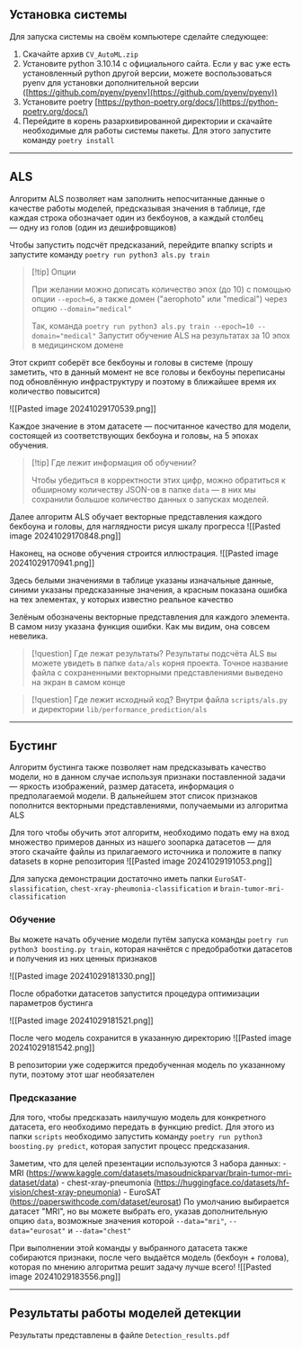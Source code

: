 ## Установка системы
Для запуска системы на своём компьютере сделайте следующее:
1) Скачайте архив `CV_AutoML.zip`
2) Установите python 3.10.14 с официального сайта. Если у вас уже есть установленный python другой версии, можете воспользоваться pyenv для установки дополнительной версии 
   ([https://github.com/pyenv/pyenv](https://github.com/pyenv/pyenv))
4) Установите poetry [https://python-poetry.org/docs/](https://python-poetry.org/docs/)
5) Перейдите в корень разархивированной директории и скачайте необходимые для работы системы пакеты. Для этого запустите команду `poetry install`

- - -
## ALS
Алгоритм ALS позволяет нам заполнить непосчитанные данные о качестве работы моделей, предсказывая значения в таблице, где каждая строка обозначает один из бекбоунов, а каждый столбец — одну из голов (один из дешифровщиков)

Чтобы запустить подсчёт предсказаний, перейдите впапку scripts и запустите команду
`poetry run python3 als.py train`

> [!tip] Опции
> 
> При желании можно дописать количество эпох (до 10) с помощью опции `--epoch=6`, а также домен ("aerophoto" или "medical") через опцию `--domain="medical"`
> 
> Так, команда
> `poetry run python3 als.py train --epoch=10 --domain="medical"`
> Запустит обучение ALS на результатах за 10 эпох в медицинском домене

Этот скрипт соберёт все бекбоуны и головы в системе (прошу заметить, что в данный момент не все головы и бекбоуны переписаны под обновлённую инфраструктуру и поэтому в ближайшее время их количество повысится)

![[Pasted image 20241029170539.png]]

Каждое значение в этом датасете — посчитанное качество для модели, состоящей из соответствующих бекбоуна и головы, на 5 эпохах обучения. 
> [!tip] Где лежит информация об обучении?
> 
> Чтобы убедиться в корректности этих цифр, можно обратиться к обширному количеству JSON-ов в папке `data` — в них мы сохранили большое количество данных о запусках моделей.

Далее алгоритм ALS обучает векторные представления каждого бекбоуна и головы, для наглядности рисуя шкалу прогресса
![[Pasted image 20241029170848.png]]

Наконец, на основе обучения строится иллюстрация.
![[Pasted image 20241029170941.png]]

Здесь белыми значениями в таблице указаны изначальные данные, синими указаны предсказанные значения, а красным показана ошибка на тех элементах, у которых известно реальное качество

Зелёным обозначены векторные представления для каждого элемента. В самом низу указана функция ошибки. Как мы видим, она совсем невелика.

> [!question] Где лежат результаты?
> Результаты подсчёта ALS вы можете увидеть в папке `data/als` корня проекта. Точное название файла с сохраненными векторными представлениями выведено на экран в самом конце

> [!question] Где лежит исходный код?
> Внутри файла `scripts/als.py` и директории `lib/performance_prediction/als`

- - -
## Бустинг

Алгоритм бустинга также позволяет нам предсказывать качество модели, но в данном случае используя признаки поставленной задачи — яркость изображений, размер датасета, информация о предполагаемой модели. В дальнейшем этот список признаков пополнится векторными представлениями, получаемыми из алгоритма ALS

Для того чтобы обучить этот алгоритм, необходимо подать ему на вход множество примеров данных из нашего зоопарка датасетов — для этого скачайте файлы из прилагаемого источника и положите в папку datasets в корне репозитория
![[Pasted image 20241029191053.png]]

Для запуска демонстрации достаточно иметь папки `EuroSAT-slassification`, `chest-xray-pheumonia-classification` и `brain-tumor-mri-classification`
### Обучение

Вы можете начать обучение модели путём запуска команды `poetry run python3 boosting.py train`, которая начнётся с предобработки датасетов и получения из них ценных признаков

![[Pasted image 20241029181330.png]]

После обработки датасетов запустится процедура оптимизации параметров бустинга

![[Pasted image 20241029181521.png]]

После чего модель сохранится в указанную директорию
![[Pasted image 20241029181542.png]]

В репозитории уже содержится предобученная модель по указанному пути, поэтому этот шаг необязателен
### Предсказание

Для того, чтобы предсказать наилучшую модель для конкретного датасета, его необходимо передать в функцию predict. Для этого из папки `scripts` необходимо запустить команду `poetry run python3 boosting.py predict`, которая запустит процесс предсказания. 

Заметим, что для целей презентации используются 3 набора данных:
	- MRI (https://www.kaggle.com/datasets/masoudnickparvar/brain-tumor-mri-dataset/data)
	- chest-xray-pneumonia (https://huggingface.co/datasets/hf-vision/chest-xray-pneumonia)
	- EuroSAT (https://paperswithcode.com/dataset/eurosat)
По умолчанию выбирается датасет "MRI", но вы можете выбрать его, указав дополнительную опцию `data`, возможные значения которой `--data="mri"`, `--data="eurosat"` и `--data="chest"`

При выполнении этой команды у выбранного датасета также собираются признаки, после чего выдаётся модель (бекбоун + голова), которая по мнению алгоритма решит задачу лучше всего!
![[Pasted image 20241029183556.png]]

- - -

## Результаты работы моделей детекции

Результаты представлены в файле `Detection_results.pdf`